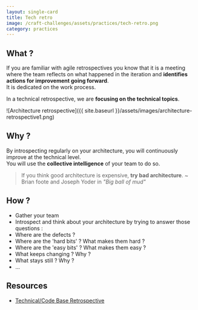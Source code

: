 ```yaml
---
layout: single-card
title: Tech retro
image: /craft-challenges/assets/practices/tech-retro.png
category: practices
---
```



## What ?
If you are familiar with agile retrospectives you know that it is a meeting where the team reflects on what happened in the iteration and **identifies actions for improvement going forward**.  
It is dedicated on the work process.

In a technical retrospective, we are **focusing on the technical topics**.

![Architecture retrospective]({{ site.baseurl }}/assets/images/architecture-retrospective1.png)  

## Why ?
By introspecting regularly on your architecture, you will continuously improve at the technical level.  
You will use the **collective intelligence** of your team to do so.

> If you think good architecture is expensive, **try bad architecture**. ~ Brian foote and Joseph Yoder in *"Big ball of mud"*

## How ?
* Gather your team
* Introspect and think about your architecture by trying to answer those questions :
* Where are the defects ?
* Where are the 'hard bits' ? What makes them hard ?
* Where are the 'easy bits' ? What makes them easy ?
* What keeps changing ? Why ?
* What stays still ? Why ?
* ...

## Resources
* [Technical/Code Base Retrospective](https://markhneedham.com/blog/2008/11/12/technicalcode-base-retrospective/)
